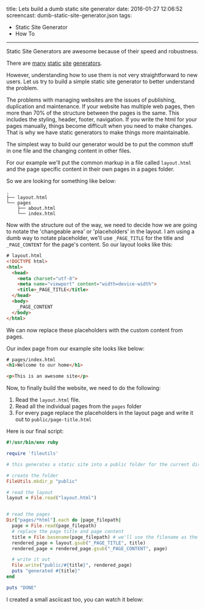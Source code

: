 title: Lets build a dumb static site generator
date: 2016-01-27 12:06:52
screencast: dumb-static-site-generator.json
tags:
- Static Site Generator
- How To
---

Static Site Generators are awesome because of their speed and robustness.

There are [many](https://middlemanapp.com/) [static](https://hexo.io/) [site](http://gohugo.io/) [generators](http://octopress.org/).

However, understanding how to use them is not very straightforward to new users. Let us try to build a simple static site generator to better understand the problem.

The problems with managing websites are the issues of publishing, duplication and maintenance. If your website has multiple web pages, then more than 70% of the structure between the pages
is the same. This includes the styling, header, footer, navigation. If you write the html for your pages manually, things become difficult when you need to make changes.
That is why we have static generators to make things more maintainable.

The simplest way to build our generator would be to put the common stuff in one file and the changing content in other files.

For our example we'll put the common markup in a file called `layout.html` and the page specific content in their own pages in a pages folder.

So we are looking for something like below:

~~~
.
├── layout.html
└── pages
    ├── about.html
    └── index.html
~~~

Now with the structure out of the way, we need to decide how we are going to notate the 'changeable area' or 'placeholders' in the layout.
I am using a dumb way to notate placeholder, we'll use `_PAGE_TITLE` for the title and `_PAGE_CONTENT` for the page's content. So our layout looks like this:

~~~html
# layout.html
<!DOCTYPE html>
<html>
  <head>
    <meta charset="utf-8">
    <meta name="viewport" content="width=device-width">
    <title>_PAGE_TITLE</title>
  </head>
  <body>
    _PAGE_CONTENT
  </body>
</html>
~~~

We can now replace these placeholders with the custom content from pages.

Our index page from our example site looks like below:

~~~html
# pages/index.html
<h1>Welcome to our home</h1>

<p>This is an awesome site</p>
~~~

Now, to finally build the website, we need to do the following:

  1. Read the `layout.html` file.
  2. Read all the individual pages from the `pages` folder
  3. For every page replace the placeholders in the layout page and write it out to `public/page-title.html`

Here is our final script:

~~~ruby
#!/usr/bin/env ruby

require 'fileutils'

# this generates a static site into a public folder for the current directory

# create the folder
FileUtils.mkdir_p "public"

# read the layout
layout = File.read("layout.html")


# read the pages
Dir["pages/*html"].each do |page_filepath|
  page = File.read(page_filepath)
  # replace the page title and page content
  title = File.basename(page_filepath) # we'll use the filename as the title
  rendered_page = layout.gsub("_PAGE_TITLE", title)
  rendered_page = rendered_page.gsub("_PAGE_CONTENT", page)

  # write it out
  File.write("public/#{title}", rendered_page)
  puts "generated #{title}"
end

puts "DONE"
~~~

I created a small asciicast too, you can watch it below:

